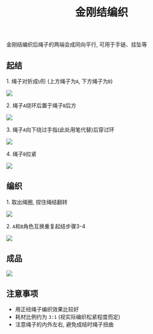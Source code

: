 ﻿---
title: 金刚结编织
category: handwork
created: 2024/11/19
---

金刚结编织后绳子的两端会成同向平行, 可用于手链、挂坠等

## 起结

1\. 绳子对折成`U`形 (上方绳子为`A`, 下方绳子为`B`)

![](/media/jingangjie1.png)

2\. 绳子`A`绕环后置于绳子`B`后方

![](/media/jingangjie2.png)

3\. 绳子`A`向下绕过手指(此处用笔代替)后穿过环

![](/media/jingangjie3.png)

4\. 绳子`B`拉紧

![](/media/jingangjie4.png)

## 编织

1\. 取出绳圈, 捏住绳结翻转

![](/media/jingangjie5.png)

2\. `A`和`B`角色互换重复起结步骤3-4

![](/media/jingangjie6.png)

## 成品

![](/media/jingangjie7.png)

## 注意事项

- 用正经绳子编织效果比较好
- 耗材比例约为 `3:1` (视实际编织松紧程度而定)
- 注意绳子的内外左右, 避免成结时绳子扭曲

